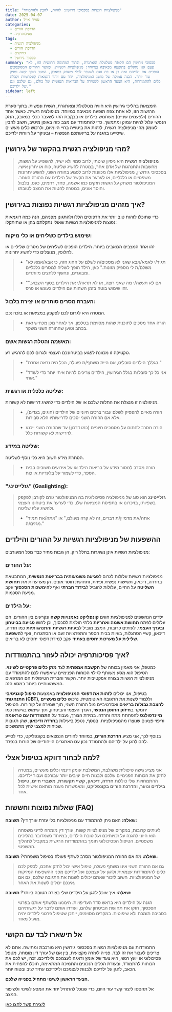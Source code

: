 ```yaml
---
title: "מניפולציות רגשיות בסכסוכי גירושין: לזהות, להבין ולהתמודד"
date: 2025-04-07
author: עמיר אייל
categories:
  - הדרכת הורים
  - פסיכותרפיה
tags:
  - מניפולציה רגשית
  - הדרכת הורים
  - גירושים
  - סכסוך גירושין
summary: "סכסוכי גירושין הם תקופה מטלטלת ומאתגרת, ובתוך המהומה הרגשית הזו, לא
  פעם אנו נתקלים בתופעה מכאיבה במיוחד: מניפולציות רגשיות. כאשר ההורים המסוכסכים
  הופכים את ילדיהם ואת בן או בת זוגם לשעבר לכלי משחק במאבק, המצב הופך קשה ומזיק
  עוד יותר. הבנה עמוקה של מושג המניפולציה, יחד עם זיהוי דוגמאות קונקרטיות וקבלת
  כלים להתמודדות, היא הצעד הראשון לשמירה על הבריאות הנפשית של כולם, גם שלכם וגם
  של ילדיכם."
sidebar: left
---
```


הימצאות בהליכי גירושין היא חוויה מטלטלת ומאתגרת, רגשית ונפשית. בתוך סערת הרגשות הזו, לא אחת צפה תופעה מכאיבה במיוחד: מניפולציה רגשית. כאשר אחד ההורים (ולפעמים שניים) משתמש בילדים או בבן/בת הזוג לשעבר ככלי במאבק, הנזק הנפשי עלול להיות עמוק ומתמשך. כדי להתמודד עם מצב כזה באופן מיטיב, חשוב להבין לעומק מהי מניפולציה רגשית, לזהות את ביטוייה בחיי היומיום, ולרכוש כלים מעשיים שיסייעו בהגנה על בריאותכם הנפשית – ובעיקר על רווחת ילדיכם.

## מהי מניפולציה רגשית בהקשר של גירושין?

> **מניפולציה רגשית** היא ניסיון שיטתי, לרוב סמוי ולא ישיר, להשפיע על רגשות, מחשבות והתנהגות של אדם אחר, במטרה להשיג שליטה, כוח או יתרון אישי. בסכסוכי גירושין, מניפולציות אלו מכוונות לרוב לפגוע בהורה השני, להשיג יתרונות משפטיים או כלכליים, או לערער את הקשר של הילדים עם ההורה האחר. המניפולטור משחק על רגשות חזקים כמו אשמה, פחד, רחמים, כעס, בלבול וחוסר אונים, במטרה להטות את המצב לטובתו.

## איך מזהים מניפולציות רגשיות נפוצות בגירושין?

כדי שתוכלו לזהות טוב יותר את הדפוסים הללו ולהתגונן מפניהם, הנה כמה דוגמאות נפוצות למניפולציות רגשיות שאולי נתקלתם בהן או שתיתקלו:

### שימוש בילדים כשליחים או כלי מיקוח:

זהו אחד המצבים הכואבים ביותר. הילדים הופכים לשליחים של מסרים שליליים או לחלופין, מנוצלים כדי להשיג יתרונות.

> * "תגיד/י לאמא/אבא שאני לא מסכים/ה לשלם על החוג הזה, כי אבא/אמא לא משלם/ת לי מספיק מזונות."
>   כאן, הילד הופך לשליח למסרים כלכליים ומבוגרים, ונחשף ללחצים מיותרים.
>
> <!---->
>
> * "אם לא תעשה/י מה שאני רוצה, אז לא תראה/י את הילדים בסוף השבוע."
>   זהו שימוש בוטה בזמן השהות עם הילדים כעונש או פרס.

### העברת מסרים סותרים או יצירת בלבול:

המטרה היא לגרום לכם לפקפק במציאות או בזכרונכם.

> * הורה אחד מסכים לתוכנית שהות מסוימת בטלפון, אך לאחר מכן מכחיש זאת בכתב וטוען שההורה השני משקר.

### האשמה והטלת רגשות אשם:

טקטיקה זו מכוונת לפגוע בביטחונכם העצמי ולגרום לכם להרגיש רע.

> * "בגללך הילדים סובלים, אם היית משתף/ת פעולה, הכל היה נראה אחרת."
>
> <!---->
>
> * "אני כל כך סובל/ת בגלל הגירושין, הילדים צריכים להיות איתי יותר כדי לעודד אותי."

### שליטה כלכלית או רגשית:

מניפולציה זו מנצלת את התלות שלכם או של הילדים כדי להשיג דרישות לא קשורות.

> * הורה מאיים להפסיק לשלם עבור צרכים חיוניים של הילדים (חוגים, בגדים), אלא אם ההורה השני יסכים לדרישותיו הלא סבירות.
>
> <!---->
>
> * הורה מסרב לחתום על מסמכים חיוניים (כמו דרכון) עד שההורה השני ייכנע לדרישות לא קשורות כלל.

### שליטה במידע:

הסתרת מידע חשוב היא כלי נוסף לשליטה.

> * הורה מסרב למסור מידע על בריאות הילד או על אירועים חשובים בבית הספר, כדי לשמור על בלעדיות או כוח.

### "גזלייטינג" (Gaslighting):

> **גזלייטינג** הוא סוג של מניפולציה פסיכולוגית בה המניפולטור גורם לקורבן לפקפק בשפיותו, בזיכרונו או בתפיסת המציאות שלו, כדי לערער את ביטחונו העצמי ולהשיג עליו שליטה.
>
> * "אתה/את מדמיין/ת דברים, זה לא קרה מעולם," או "אתה/את תמיד מגזים/ה."

## ההשפעות של מניפולציות רגשיות על ההורים והילדים

מניפולציות רגשיות אינן נשארות בחלל ריק. הן גובות מחיר כבד מכל המעורבים:

### על ההורים:

מניפולציות רגשיות עלולות לגרום ל**פגיעה משמעותית בבריאות הנפשית**, המתבטאת בחרדה, דיכאון, תשישות נפשית ופיזית, ותחושת חוסר אונים. הן מערערות את **תחושת השליטה** על החיים, עלולות להוביל ל**בידוד חברתי** ואף ל**הימשכות הסכסוך** עקב מניעת הסכמות.

### על הילדים:

ילדים הנחשפים למניפולציות חווים **קונפליקט נאמנויות קשה** ונקרעים בין ההורים. הם עלולים לפתח **תחושת אשמה ואחריות** בלתי הולמת לסכסוך, וכן לחוש **פגיעה בביטחון ובערך העצמי**. לעיתים קרובות, המצב מוביל ל**בעיות רגשיות והתנהגותיות** כמו חרדה, דיכאון, קשיי הסתגלות, בעיות בבית הספר והתפרצויות זעם או הסתגרות, ואף ל**השפעה שלילית על מערכות יחסים בעתיד** עקב למידת דפוסי יחסים לא בריאים.

## איך פסיכותרפיה יכולה לעזור בהתמודדות?

כמטפל, אני מאמין בכוחה של **הקשבה אמפתית** לצד **מתן כלים פרקטיים לשינוי**. הטיפול הוא מסע משותף לגילוי הכוחות הפנימיים שיאפשרו לכם להתמודד עם מניפולציות רגשיות בצורה אפקטיבית יותר. הקשר והברית הטיפולית הם המרפאים המשמעותיים ביותר במסע הזה.

בטיפול, אנו יכולים **לזהות את דפוסי המניפולציה** באמצעות **טיפול קוגניטיבי התנהגותי (CBT)**, וללמוד לשנות את התגובה האוטומטית. נרכוש **כלים מעשיים להצבת גבולות בריאים** ואסרטיביים מול ההורה השני, תוך שמירה על קור רוח. הטיפול יתמקד ב**חיזוק החוסן הנפשי**, הערך העצמי והביטחון, תוך שימוש בגישות כמו **מיינדפולנס** להפחתת מתח וחרדה. במידת הצורך, נעבוד על **התמודדות עם טראומה** וריפוי פצעים שנוצרו מהמניפולציות. בנוסף, נטפל ביעילות ב**חרדה ודיכאון**, שהן תגובות שכיחות למצבי לחץ מתמשכים.

בנוסף לכך, אני מציע **הדרכת הורים**, במיוחד להורים הנמצאים בקונפליקט, כדי לסייע להם להגן על ילדיהם ולהתמודד נכון עם האתגרים הייחודיים של הורות בנפרד.

## למה לבחור דווקא בטיפול אצלי?

> אני מציע גישה טיפולית משולבת, המשלבת עומק דינמי וכלים מעשיים, במטרה לחזק את הכוחות הפנימיים שלכם ולבנות חיים יציבים יותר עבורכם ועבור ילדיכם. ההתמחויות שלי כוללות **חרדה, דיכאון, קשיי תקשורת, משברי חיים, טיפול בילדים ונוער, והדרכת הורים בקונפליקט**, ומאפשרות מענה מותאם אישית לכל אחד.

## שאלות נפוצות וחששות (FAQ)

**שאלה:** האם ניתן להתמודד עם מניפולציות בלי עזרת עורך דין?
**תשובה:**

> לעיתים קרובות, במקרים של מניפולציות קשות, עורך דין מומחה לדיני משפחה הוא חיוני להגנה על זכויותיכם ועל טובת הילדים, במיוחד כשמדובר בהליכים משפטיים. הטיפול הפסיכולוגי תומך בהתמודדות הרגשית במקביל לתהליך המשפטי.

**שאלה:** מה אם ההורה המניפולטור מסרב לשתף פעולה בטיפול משפחתי?
**תשובה:**

> גם אם ההורה השני אינו משתף פעולה, טיפול אישי יכול לחזק אתכם, לספק לכם כלים להתמודדות עצמאית ולהגן על עצמכם ועל ילדיכם מפני ההשפעות המזיקות של המניפולציות. חשוב לזכור שאתם יכולים לשנות את התגובה שלכם, גם אם אינכם יכולים לשנות את האחר.

**שאלה:** איך אוכל להגן על הילדים שלי בצורה הטובה ביותר?
**תשובה:**

> הגנה על הילדים היא בראש סדר העדיפויות. הימנעו מלשתף אותם בפרטי הסכסוך, חזקו את תחושת הביטחון שלהם, ועודדו אותם לדבר על רגשותיהם בסביבה תומכת ולא שיפוטית. במקרים מסוימים, ייתכן שטיפול פרטני לילדים יהיה מועיל מאוד.

## אל תישארו לבד עם הקושי

התמודדות עם מניפולציות רגשיות בסכסוכי גירושין היא מורכבת ומתישה. אתם לא צריכים לעבור את זה לבד. פנייה לעזרה מקצועית, בין אם של עורך דין מומחה, מטפל פסיכולוגי או יועץ רגשי, היא צעד של אומץ ודאגה לעצמכם ולילדיכם. זכרו, יש לכם את הכוחות להתמודד, ובעזרת הכלים הנכונים והתמיכה המתאימה, תוכלו להפחית את הכאב, להגן על ילדיכם ולבנות לעצמכם ולילדיכם עתיד יציב ובטוח יותר.

**הצעד הראשון לשינוי מתחיל בפנייה שלכם.**

אל תהססו ליצור קשר עוד היום, כדי שנוכל להתחיל יחד את המסע לשינוי ולשיפור המצב.

[ליצירת קשר לחצו כאן](/contact/)

